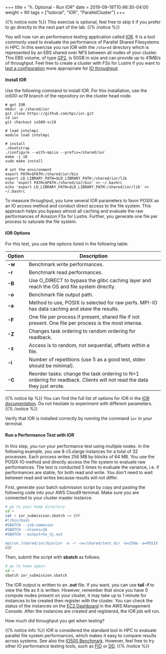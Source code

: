 +++
title = "h. Optional - Run IOR"
date = 2019-09-18T10:46:30-04:00
weight = 90
tags = ["tutorial", "IOR", "ParallelCluster"]
+++

{{% notice note %}}
This exercise is optional, feel free to skip it if you prefer to go directly to the next part of the lab.
{{% /notice %}}

You will now run an performance testing application called [IOR](https://github.com/hpc/ior). It is a tool commonly used to evaluate the performance of Parallel Shared Filesystems in HPC. In this exercise you run IOR with the `/shared` directory which is represented by an EBS shared over NFS between all nodes of your cluster. This EBS volume, of type [GP2](https://docs.aws.amazon.com/AWSEC2/latest/UserGuide/ebs-volume-types.html#EBSVolumeTypes_gp2), is 50GB in size and can provide up to 41MB/s of throughput. Feel free to create a cluster with FSx for Lustre if you want to [test a configuration](https://docs.aws.amazon.com/parallelcluster/latest/ug/SharedStorage-v3.html#SharedStorage-v3-FsxLustreSettings) more appropriate for [IO throughput](https://docs.aws.amazon.com/fsx/latest/LustreGuide/performance.html#fsx-aggregate-perf).


#### Install IOR

Use the following command to install IOR. For this installation, use the *io500-sc19* branch of the repository on the cluster head node.

```
# get IOR
mkdir -p /shared/ior
git clone https://github.com/hpc/ior.git
cd ior
git checkout io500-sc19

# load intelmpi
module load intelmpi

# install
./bootstrap
./configure --with-mpiio --prefix=/shared/ior
make -j 10
sudo make install

# set the environment
export PATH=$PATH:/shared/ior/bin
export LD_LIBRARY_PATH=$LD_LIBRARY_PATH:/shared/ior/lib
echo 'export PATH=$PATH:/shared/ior/bin' >> ~/.bashrc
echo 'export LD_LIBRARY_PATH=$LD_LIBRARY_PATH:/shared/ior/lib' >> ~/.bashrc
```

To measure throughput, you tune several IOR parameters to favor POSIX as an IO access method and conduct direct access to the file system. This approach helps you bypass almost all caching and evaluate the raw performances of Amazon FSx for Lustre. Further, you generate one file per process to saturate the file system.

#### IOR Options

For this test, you use the options listed in the following table.


Option        | Description
------------- | -------------
**-w**        | Benchmark write performances.
**-r**        | Benchmark read performances.
**-B**        | Use O_DIRECT to bypass the glibc caching layer and reach the OS and file system directly.
**-o**        | Benchmark file output path.
**-a**        | Method to use, POSIX is selected for raw perfs. MPI-IO has data caching and skew the results.
**-F**        | One file per process if present, shared file if not present. One file per process is the most intense.
**-Z**        | Changes task ordering to random ordering for readback.
**-z**        | Access is to random, not sequential, offsets within a file.
**-i**        | Number of repetitions (use 5 as a good test, stdev should be minimal).
**-C**        | Reorder tasks: change the task ordering to N+1 ordering for readback. Clients will not read the data they just wrote.

{{% notice tip %}}
You can find the full list of options for IOR in the [IOR documentation](https://ior.readthedocs.io/en/latest/userDoc/options.html). Do not hesitate to experiment with different parameters.
{{% /notice %}}


Verify that IOR is installed correctly by running the command `ior` in your terminal.


#### Run a Performance Test with IOR

In this step, you run your performance test using multiple nodes. In the following example, you use 8 c5.xlarge instances for a total of 32 processes. Each process writes 256 MB by blocks of 64 MB. You use the POSIX-IO method and directly access the file system to evaluate raw performances. The test is conducted 5 times to evaluate the variance, i.e. if performances are stable, for both read and write. You don't need to wait between read and writes because results will not differ.


First, generate your batch submission script by copy and pasting the following code into your AWS Cloud9 terminal. Make sure you are connected to your cluster master instance.


```bash
# go to your home directory
cd ~
cat > ior_submission.sbatch << EOF
#!/bin/bash
#SBATCH --job-name=ior
#SBATCH --ntasks=16
#SBATCH --output=%x_%j.out

mpirun /shared/ior/bin/ior -w -r -o=/shared/test_dir -b=256m -a=POSIX -i=5 -F -z -t=64m -C
EOF
```

Then, submit the script with **sbatch** as follows.

```bash
# go to home again
cd ~
sbatch ior_submission.sbatch
```

The IOR output is written to an **.out** file. If you want, you can use **tail -f** to view the file as it is written. However, remember that since you have 0 compute nodes present on your cluster, it may take up to 1 minute  for instances to be created then register with the cluster. You can check the status of the instances on the [EC2 Dashboard](https://console.aws.amazon.com/ec2/v2/home?region=us-east-1#Instances:sort=instanceState) in the AWS Management Console. After the instances are created and registered, the IOR job will run.


How much did throughput you get when testing?


{{% notice info %}}
IOR is considered the standard tool in HPC to evaluate parallel file system performances, which makes it easy to compare results across systems. See also the [IO500 Benchmark](https://www.vi4io.org/std/io500/start). However, feel free to try other IO performance testing tools, such as [FIO](https://fio.readthedocs.io/en/latest/index.html) or [DD](https://www.unixtutorial.org/test-disk-speed-with-dd).
{{% /notice %}}

